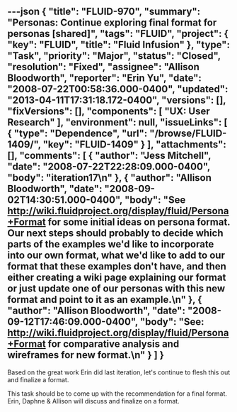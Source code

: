 ---json
{
  "title": "FLUID-970",
  "summary": "Personas: Continue exploring final format for personas [shared]",
  "tags": "FLUID",
  "project": {
    "key": "FLUID",
    "title": "Fluid Infusion"
  },
  "type": "Task",
  "priority": "Major",
  "status": "Closed",
  "resolution": "Fixed",
  "assignee": "Allison Bloodworth",
  "reporter": "Erin Yu",
  "date": "2008-07-22T00:58:36.000-0400",
  "updated": "2013-04-11T17:31:18.172-0400",
  "versions": [],
  "fixVersions": [],
  "components": [
    "UX: User Research"
  ],
  "environment": null,
  "issueLinks": [
    {
      "type": "Dependence",
      "url": "/browse/FLUID-1409/",
      "key": "FLUID-1409"
    }
  ],
  "attachments": [],
  "comments": [
    {
      "author": "Jess Mitchell",
      "date": "2008-07-22T22:28:09.000-0400",
      "body": "iteration17\n"
    },
    {
      "author": "Allison Bloodworth",
      "date": "2008-09-02T14:30:51.000-0400",
      "body": "See <http://wiki.fluidproject.org/display/fluid/Persona+Format> for some initial ideas on persona format. Our next steps should probably to decide which parts of the examples we'd like to incorporate into our own format, what we'd like to add to our format that these examples don't have, and then either creating a wiki page explaining our format or just update one of our personas with this new format and point to it as an example.\n"
    },
    {
      "author": "Allison Bloodworth",
      "date": "2008-09-12T17:46:09.000-0400",
      "body": "See: <http://wiki.fluidproject.org/display/fluid/Persona+Format> for comparative analysis and wireframes for new format.\n"
    }
  ]
}
---
Based on the great work Erin did last iteration, let's continue to flesh this out and finalize a format.

This task should be to come up with the recommendation for a final format.  Erin, Daphne & Allison will discuss and finalize on a format.

        
